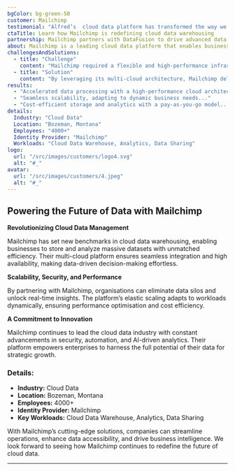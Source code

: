```yaml
---
bgColor: bg-green-50
customer: Mailchimp
testimonial: "Alfred’s  cloud data platform has transformed the way we store, process, and analyze data, providing unmatched scalability and performance."
ctaTitle: Learn how Mailchimp is redefining cloud data warehousing
partnership: Mailchimp partners with DataFusion to drive advanced data solutions.
about: Mailchimp is a leading cloud data platform that enables businesses to mobilise their data seamlessly. Their solutions provide secure, scalable, and cost-effective data warehousing, analytics, and collaboration.
challengesAndSolutions:
  - title: "Challenge"
    content: "Mailchimp required a flexible and high-performance infrastructure to handle large-scale data storage and analytics without compromising speed or security."
  - title: "Solution"
    content: "By leveraging its multi-cloud architecture, Mailchimp delivered a robust data platform that simplifies storage, enhances query performance, and provides real-time analytics."
results:
  - "Accelerated data processing with a high-performance cloud architecture..."
  - "Seamless scalability, adapting to dynamic business needs..."
  - "Cost-efficient storage and analytics with a pay-as-you-go model..."
details:
  Industry: "Cloud Data"
  Location: "Bozeman, Montana"
  Employees: "4000+"
  Identity Provider: "Mailchimp"
  Workloads: "Cloud Data Warehouse, Analytics, Data Sharing"
logo:
  url: "/src/images/customers/logo4.svg"
  alt: "#_"
avatar:
  url: "/src/images/customers/4.jpeg"
  alt: "#_"
---
```


## Powering the Future of Data with Mailchimp

**Revolutionizing Cloud Data Management**

Mailchimp has set new benchmarks in cloud data warehousing, enabling businesses to store and analyze massive datasets with unmatched efficiency. Their multi-cloud platform ensures seamless integration and high availability, making data-driven decision-making effortless.

**Scalability, Security, and Performance**

By partnering with Mailchimp, organisations can eliminate data silos and unlock real-time insights. The platform’s elastic scaling adapts to workloads dynamically, ensuring performance optimisation and cost efficiency.

**A Commitment to Innovation**

Mailchimp continues to lead the cloud data industry with constant advancements in security, automation, and AI-driven analytics. Their platform empowers enterprises to harness the full potential of their data for strategic growth.

### **Details:**

- **Industry:** Cloud Data
- **Location:** Bozeman, Montana
- **Employees:** 4000+
- **Identity Provider:** Mailchimp
- **Key Workloads:** Cloud Data Warehouse, Analytics, Data Sharing

With Mailchimp’s cutting-edge solutions, companies can streamline operations, enhance data accessibility, and drive business intelligence. We look forward to seeing how Mailchimp continues to redefine the future of cloud data.

---
